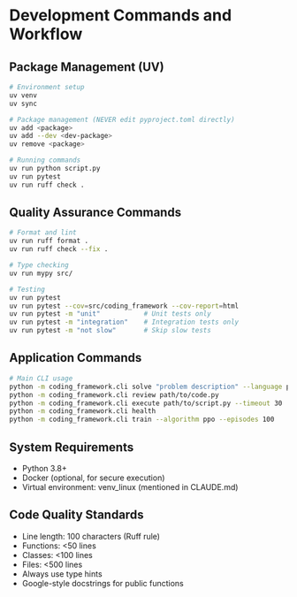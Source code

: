 # Development Commands and Workflow

## Package Management (UV)
```bash
# Environment setup
uv venv
uv sync

# Package management (NEVER edit pyproject.toml directly)
uv add <package>
uv add --dev <dev-package>
uv remove <package>

# Running commands
uv run python script.py
uv run pytest
uv run ruff check .
```

## Quality Assurance Commands
```bash
# Format and lint
uv run ruff format .
uv run ruff check --fix .

# Type checking
uv run mypy src/

# Testing
uv run pytest
uv run pytest --cov=src/coding_framework --cov-report=html
uv run pytest -m "unit"           # Unit tests only
uv run pytest -m "integration"    # Integration tests only
uv run pytest -m "not slow"       # Skip slow tests
```

## Application Commands
```bash
# Main CLI usage
python -m coding_framework.cli solve "problem description" --language python
python -m coding_framework.cli review path/to/code.py
python -m coding_framework.cli execute path/to/script.py --timeout 30
python -m coding_framework.cli health
python -m coding_framework.cli train --algorithm ppo --episodes 100
```

## System Requirements
- Python 3.8+
- Docker (optional, for secure execution)
- Virtual environment: venv_linux (mentioned in CLAUDE.md)

## Code Quality Standards
- Line length: 100 characters (Ruff rule)
- Functions: <50 lines
- Classes: <100 lines  
- Files: <500 lines
- Always use type hints
- Google-style docstrings for public functions